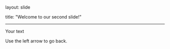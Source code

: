 layout: slide

title: "Welcome to our second slide!"

---

Your text

Use the left arrow to go back.
